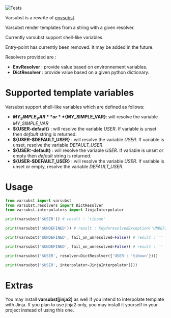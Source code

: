 ![Tests](https://github.com/tiboun/varsubst/workflows/tests/badge.svg)

Varsubst is a rewrite of [envsubst](https://github.com/ashafer01/python-envsubst).

Varsubst render templates from a string with a given resolver.

Currently varsubst support shell-like variables.

Entry-point has currently been removed. It may be added in the future.

Resolvers provided are :
- **EnvResolver** : provide value based on environnement variables.
- **DictResolver** : provide value based on a given python dictionary.

# Supported template variables

Varsubst support shell-like variables which are defined as follows:
- **$MY_SIMPLE_VAR** or **${MY_SIMPLE_VAR}**: will resolve the variable *MY_SIMPLE_VAR*
- **${USER-default}** : will resolve the variable *USER*. If variable is unset then *default* string is returned.
- **${USER-$DEFAULT_USER}** : will resolve the variable *USER*. If variable is unset, resolve the variable *DEFAULT_USER*.
- **${USER:-default}** : will resolve the variable *USER*. If variable is unset or empty then *default* string is returned.
- **${USER-$DEFAULT_USER}** : will resolve the variable *USER*. If variable is unset or empty, resolve the variable *DEFAULT_USER*.

# Usage

```python
from varsubst import varsubst
from varsubst.resolvers import DictResolver
from varsubst.interpolators import JinjaInterpolator

print(varsubst('$USER')) # result : 'tiboun'

print(varsubst('$UNDEFINED')) # result : KeyUnresolvedException('UNDEFINED')

print(varsubst('$UNDEFINED', fail_on_unresolved=False)) # result : ''

print(varsubst('$UNDEFINED', fail_on_unresolved=False)) # result : ''

print(varsubst('$USER', resolver=DictResolver({'USER': 'tiboun'})))

print(varsubst('$USER', interpolator=JinjaInterpolator()))
```

# Extras

You may install **varsubst[jinja2]** as well if you intend to interpolate template with Jinja.
If you plan to use jinja2 only, you may install it yourself in your project instead of using this one.